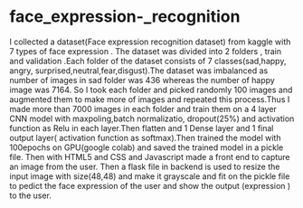 # face_expression-_recognition
I collected a dataset(Face expression recognition dataset) from kaggle with 7 types of face expression . The dataset was divided into 2 folders , train and validation .Each folder of the dataset consists of 7 classes(sad,happy, angry, surprised,neutral,fear,disgust).The dataset was imbalanced as number of images in sad folder was 436 whereas the number of happy image was 7164. So  I took each folder and picked randomly 100 images and augmented them to make more of images and repeated this process.Thus I made more than 7000 images in each folder and train them on a 4 layer CNN model with maxpoling,batch normalizatio, dropout(25%)  and activation function as Relu in each layer.Then flatten and 1 Dense layer and 1 final output layer( activation function as softmax).Then trained the model with 100epochs on GPU(google colab) and saved the trained model in a pickle file. Then with HTML5 and CSS and Javascript made a front end to capture an image from the user. Then a flask file in backend is used to resize the input image with size(48,48) and make it  grayscale and fit on the pickle file to pedict the face expression of the user and show the output (expression ) to the user.
